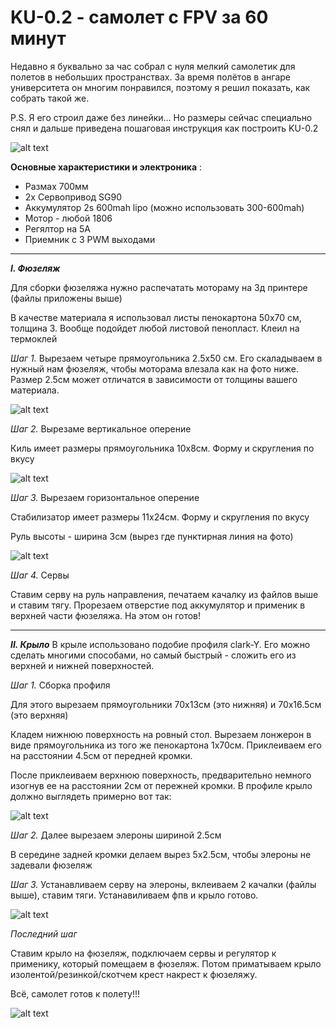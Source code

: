 # KU-0.2 - самолет с FPV за 60 минут
 Недавно я буквально за час собрал с нуля мелкий самолетик для полетов в небольших пространствах. За время полётов в ангаре университета он многим понравился, поэтому я решил показать, как собрать такой же.
 
 P.S. Я его строил даже без линейки... Но размеры сейчас специально снял и дальше приведена пошаговая инструкция как построить KU-0.2
 
 ![alt text](https://github.com/YuRa-Aero/Ku-0.2-miniplane/blob/main/photo/photo_8_2024-07-19_10-19-48.jpg?raw=true)
 
**Основные характеристики и электроника** :
- Размах 700мм
- 2х Сервопривод SG90
- Аккумулятор 2s 600mah lipo (можно использовать 300-600mah)
- Мотор - любой 1806
- Регялтор на 5А
- Приемник c 3 PWM выходами
---------
 ***I. Фюзеляж***
 
Для сборки фюзеляжа нужно распечатать мотораму на 3д принтере (файлы приложены выше)

В качестве материала я использовал листы пенокартона 50х70 см, толщина 3. Вообще подойдет любой листовой пенопласт. Клеил на термоклей

*Шаг 1.* Вырезаем четыре прямоугольника 2.5х50 см. Его скаладываем в нужный нам фюзеляж, чтобы моторама влезала как на фото ниже. Размер 2.5см может отличатся в зависимости от толщины вашего материала.

![alt text](https://github.com/YuRa-Aero/Ku-0.2-miniplane/blob/main/photo/photo_3_2024-07-19_10-19-48.jpg?raw=true)

*Шаг 2.* Вырезаме вертикальное оперение

Киль имеет размеры прямоугольника 10х8см. Форму и скругления по вкусу

![alt text](https://github.com/YuRa-Aero/Ku-0.2-miniplane/blob/main/photo/photo_4_2024-07-19_10-19-48.jpg?raw=true)

*Шаг 3.* Вырезаем горизонтальное оперение

Стабилизатор имеет размеры 11х24см. Форму и скругления по вкусу

Руль высоты - ширина 3см (вырез где пунктирная линия на фото)

![alt text](https://github.com/YuRa-Aero/Ku-0.2-miniplane/blob/main/photo/photo_2_2024-07-19_10-19-48.jpg?raw=true)

*Шаг 4.* Сервы

Ставим серву на руль направления, печатаем качалку из файлов выше и ставим тягу. Прорезаем отверстие под аккумулятор и применик в верхней части фюзеляжа. На этом он готов!

---------
 ***II. Крыло***
 В крыле использовано подобие профиля clark-Y. Его можно сделать многими способами, но самый быстрый - сложить его из верхней и нижней поверхностей.

 *Шаг 1.* Сборка профиля
 
 Для этого вырезаем прямоугольники 70х13см (это нижняя) и 70х16.5см (это верхняя)

 Кладем нижнюю поверхность на ровный стол. Вырезаем лонжерон в виде прямоугольника из того же пенокартона 1х70см. Приклеиваем его на расстоянии 4.5см от передней кромки. 

 После приклеиваем верхнюю поверхность, предварительно немного изогнув ее на расстоянии 2см от пережней кромки. В профиле крыло должно выглядеть примерно вот так:
 
 ![alt text](https://github.com/YuRa-Aero/Ku-0.2-miniplane/blob/main/photo/photo_5_2024-07-19_10-19-48.jpg?raw=true)

 *Шаг 2.* Далее вырезаем элероны шириной 2.5см

 В середине задней кромки делаем вырез 5х2.5см, чтобы элероны не задевали фюзеляж

 *Шаг 3.* Устанавливаем серву на элероны, вклеиваем 2 качалки (файлы выше), ставим тяги. Устанавиливаем фпв и крыло готово.

 ![alt text](https://github.com/YuRa-Aero/Ku-0.2-miniplane/blob/main/photo/photo_6_2024-07-19_10-19-48.jpg?raw=true)

 *Последний шаг*

 Ставим крыло на фюзеляж, подключаем сервы и регулятор к применику, который помещаем в фюзеляж. Потом приматываем крыло изолентой/резинкой/скотчем крест накрест к фюзеляжу.

 Всё, самолет готов к полету!!! 

  ![alt text](https://github.com/YuRa-Aero/Ku-0.2-miniplane/blob/main/photo/photo_8_2024-07-19_10-19-48.jpg?raw=true)

 
